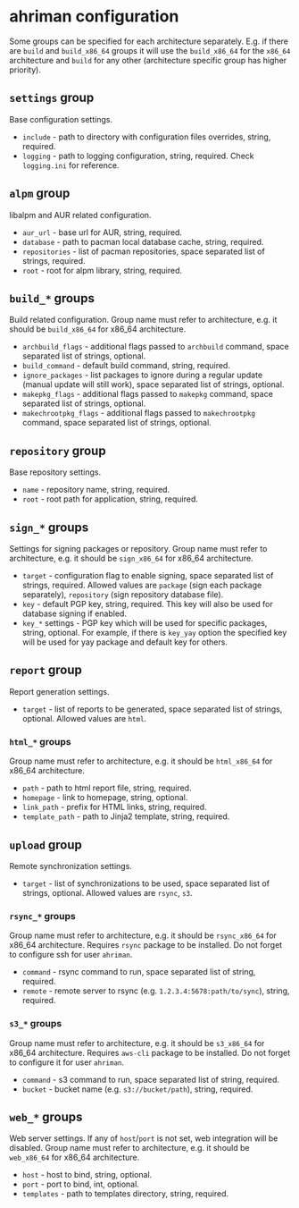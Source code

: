 # ahriman configuration

Some groups can be specified for each architecture separately. E.g. if there are `build` and `build_x86_64` groups it will use the `build_x86_64` for the `x86_64` architecture and `build` for any other (architecture specific group has higher priority).

## `settings` group

Base configuration settings.

* `include` - path to directory with configuration files overrides, string, required.
* `logging` - path to logging configuration, string, required. Check `logging.ini` for reference.

## `alpm` group

libalpm and AUR related configuration.

* `aur_url` - base url for AUR, string, required.
* `database` - path to pacman local database cache, string, required.
* `repositories` - list of pacman repositories, space separated list of strings, required.
* `root` - root for alpm library, string, required.

## `build_*` groups

Build related configuration. Group name must refer to architecture, e.g. it should be `build_x86_64` for x86_64 architecture.

* `archbuild_flags` - additional flags passed to `archbuild` command, space separated list of strings, optional.
* `build_command` - default build command, string, required.
* `ignore_packages` - list packages to ignore during a regular update (manual update will still work), space separated list of strings, optional.
* `makepkg_flags` - additional flags passed to `makepkg` command, space separated list of strings, optional.
* `makechrootpkg_flags` - additional flags passed to `makechrootpkg` command, space separated list of strings, optional.

## `repository` group

Base repository settings.

* `name` - repository name, string, required.
* `root` - root path for application, string, required.

## `sign_*` groups

Settings for signing packages or repository. Group name must refer to architecture, e.g. it should be `sign_x86_64` for x86_64 architecture.

* `target` - configuration flag to enable signing, space separated list of strings, required. Allowed values are `package` (sign each package separately), `repository` (sign repository database file).
* `key` - default PGP key, string, required. This key will also be used for database signing if enabled.
* `key_*` settings - PGP key which will be used for specific packages, string, optional. For example, if there is `key_yay` option the specified key will be used for yay package and default key for others.

## `report` group

Report generation settings.

* `target` - list of reports to be generated, space separated list of strings, optional. Allowed values are `html`.

### `html_*` groups

Group name must refer to architecture, e.g. it should be `html_x86_64` for x86_64 architecture.

* `path` - path to html report file, string, required.
* `homepage` - link to homepage, string, optional.
* `link_path` - prefix for HTML links, string, required.
* `template_path` - path to Jinja2 template, string, required.

## `upload` group

Remote synchronization settings.

* `target` - list of synchronizations to be used, space separated list of strings, optional. Allowed values are `rsync`, `s3`.

### `rsync_*` groups

Group name must refer to architecture, e.g. it should be `rsync_x86_64` for x86_64 architecture. Requires `rsync` package to be installed. Do not forget to configure ssh for user `ahriman`.

* `command` - rsync command to run, space separated list of string, required.
* `remote` - remote server to rsync (e.g. `1.2.3.4:5678:path/to/sync`), string, required.

### `s3_*` groups

Group name must refer to architecture, e.g. it should be `s3_x86_64` for x86_64 architecture. Requires `aws-cli` package to be installed. Do not forget to configure it for user `ahriman`.

* `command` - s3 command to run, space separated list of string, required.
* `bucket` - bucket name (e.g. `s3://bucket/path`), string, required.

## `web_*` groups

Web server settings. If any of `host`/`port` is not set, web integration will be disabled. Group name must refer to architecture, e.g. it should be `web_x86_64` for x86_64 architecture.

* `host` - host to bind, string, optional.
* `port` - port to bind, int, optional.
* `templates` - path to templates directory, string, required.
